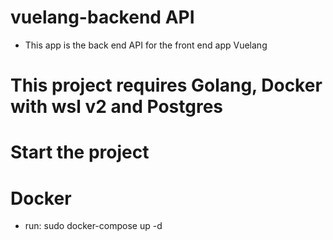 # vuelang-backend API

- This app is the back end API for the front end app Vuelang

# This project requires Golang, Docker with wsl v2 and Postgres

# Start the project

# Docker
- run: sudo docker-compose up -d
